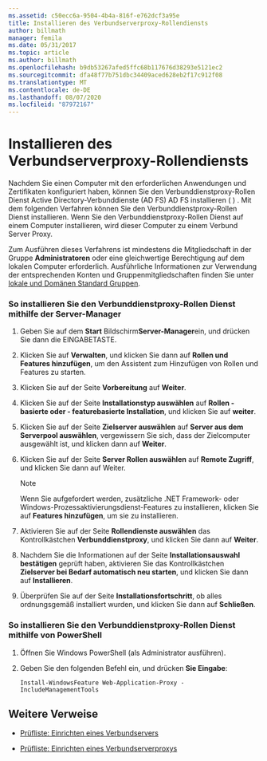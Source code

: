 ```yaml
---
ms.assetid: c50ecc6a-9504-4b4a-816f-e762dcf3a95e
title: Installieren des Verbundserverproxy-Rollendiensts
author: billmath
manager: femila
ms.date: 05/31/2017
ms.topic: article
ms.author: billmath
ms.openlocfilehash: b9db53267afed5ffc68b117676d38293e5121ec2
ms.sourcegitcommit: dfa48f77b751dbc34409aced628eb2f17c912f08
ms.translationtype: MT
ms.contentlocale: de-DE
ms.lasthandoff: 08/07/2020
ms.locfileid: "87972167"
---
```

# <a name="install-the-federation-service-proxy-role-service"></a>Installieren des Verbundserverproxy-Rollendiensts

Nachdem Sie einen Computer mit den erforderlichen Anwendungen und Zertifikaten konfiguriert haben, können Sie den Verbunddienstproxy-Rollen Dienst Active Directory-Verbunddienste (AD FS) AD FS installieren \( \) . Mit dem folgenden Verfahren können Sie den Verbunddienstproxy-Rollen Dienst installieren. Wenn Sie den Verbunddienstproxy-Rollen Dienst auf einem Computer installieren, wird dieser Computer zu einem Verbund Server Proxy.

Zum Ausführen dieses Verfahrens ist mindestens die Mitgliedschaft in der Gruppe **Administratoren** oder eine gleichwertige Berechtigung auf dem lokalen Computer erforderlich.  Ausführliche Informationen zur Verwendung der entsprechenden Konten und Gruppenmitgliedschaften finden Sie unter [lokale und Domänen Standard Gruppen](https://go.microsoft.com/fwlink/?LinkId=83477).

### <a name="to-install-the-federation-service-proxy-role-service-using-the-server-manager"></a>So installieren Sie den Verbunddienstproxy-Rollen Dienst mithilfe der Server-Manager

1.  Geben Sie auf dem **Start** Bildschirm**Server-Manager**ein, und drücken Sie dann die EINGABETASTE.

2.  Klicken Sie auf **Verwalten**, und klicken Sie dann auf **Rollen und Features hinzufügen**, um den Assistent zum Hinzufügen von Rollen und Features zu starten.

3.  Klicken Sie auf der Seite **Vorbereitung** auf **Weiter**.

4.  Klicken Sie auf der Seite **Installationstyp auswählen** auf **Rollen \- basierte oder \- featurebasierte Installation**, und klicken Sie auf **weiter**.

5.  Klicken Sie auf der Seite **Zielserver auswählen** auf **Server aus dem Serverpool auswählen**, vergewissern Sie sich, dass der Zielcomputer ausgewählt ist, und klicken dann auf **Weiter**.

6.  Klicken Sie auf der Seite **Server Rollen auswählen** auf **Remote Zugriff**, und klicken Sie dann auf Weiter.

    > [!NOTE]
    > Wenn Sie aufgefordert werden, zusätzliche .NET Framework- oder Windows-Prozessaktivierungsdienst-Features zu installieren, klicken Sie auf **Features hinzufügen**, um sie zu installieren.

7. Aktivieren Sie auf der Seite **Rollendienste auswählen** das Kontrollkästchen **Verbunddienstproxy**, und klicken Sie dann auf **Weiter**.

8. Nachdem Sie die Informationen auf der Seite **Installationsauswahl bestätigen** geprüft haben, aktivieren Sie das Kontrollkästchen **Zielserver bei Bedarf automatisch neu starten**, und klicken Sie dann auf **Installieren**.

13. Überprüfen Sie auf der Seite **Installationsfortschritt**, ob alles ordnungsgemäß installiert wurden, und klicken Sie dann auf **Schließen**.

### <a name="to-install-the-federation-service-proxy-role-service-using-powershell"></a>So installieren Sie den Verbunddienstproxy-Rollen Dienst mithilfe von PowerShell

1. Öffnen Sie Windows PowerShell (als Administrator ausführen).

2. Geben Sie den folgenden Befehl ein, und drücken **Sie Eingabe**:

    ```
    Install-WindowsFeature Web-Application-Proxy -IncludeManagementTools
    ```

## <a name="additional-references"></a>Weitere Verweise

- [Prüfliste: Einrichten eines Verbundservers](Checklist--Setting-Up-a-Federation-Server.md)

- [Prüfliste: Einrichten eines Verbundserverproxys](Checklist--Setting-Up-a-Federation-Server-Proxy.md)
